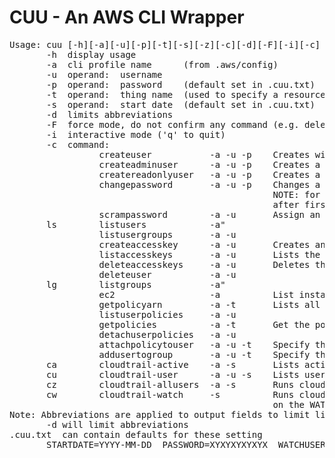 # CUU - An AWS CLI Wrapper
<pre>
Usage: cuu [-h][-a][-u][-p][-t][-s][-z][-c][-d][-F][-i][-c]
       -h  display usage
       -a  cli profile name      (from .aws/config)
       -u  operand:  username
       -p  operand:  password    (default set in .cuu.txt)
       -t  operand:  thing name  (used to specify a resource or object name)
       -s  operand:  start date  (default set in .cuu.txt)
       -d  limits abbreviations
       -F  force mode, do not confirm any command (e.g. deletes)
       -i  interactive mode ('q' to quit)
       -c  command:
                 createuser           -a -u -p    Creates with no privledges
                 createadminuser      -a -u -p    Creates a user with Administor Access
                 createreadonlyuser   -a -u -p    Creates a user with Read Only
                 changepassword       -a -u -p    Changes a users pwd, Will use PASSWORD in .cuu.txt
                                                  NOTE: for commands above, User will change password
                                                  after first login.  Password may be set in .cuu.txt
                 scrampassword        -a -u       Assign an unknown (scrammed) password
       ls        listusers            -a" 
                 listusergroups       -a -u
                 createaccesskey      -a -u       Creates an accesskey for the user (-u)
                 listaccesskeys       -a -u       Lists the users (-u) access keys)
                 deleteaccesskeys     -a -u       Deletes the users (-u) access keys)
                 deleteuser           -a -u
       lg        listgroups           -a" 
                 ec2                  -a          List instances and securitygroups
                 getpolicyarn         -a -t       Lists all defined policies filter with a regex in -t
                 listuserpolicies     -a -u
                 getpolicies          -a -t       Get the policy docs assocaiated with the regex in -t
                 detachuserpolicies   -a -u
                 attachpolicytouser   -a -u -t    Specify the policy arn with -t
                 addusertogroup       -a -u -t    Specify the group name with -t
       ca        cloudtrail-active    -a -s       Lists active users since start date (-s)
       cu        cloudtrail-user      -a -u -s    Lists user (-u) activity since start date (-s)
       cz        cloudtrail-allusers  -a -s       Runs cloudtrail-users for all users
       cw        cloudtrail-watch     -s          Runs cloudtrail-users for each acct in ACCOUNTLIST
                                                  on the WATCHUSER in .cuu.txt
Note: Abbreviations are applied to output fields to limit line length
       -d will limit abbreviations
.cuu.txt  can contain defaults for these setting
       STARTDATE=YYYY-MM-DD  PASSWORD=XYXYXYXYXYX  WATCHUSER=username  ACCOUNTLIST=A1 A2 A3
</pre>
